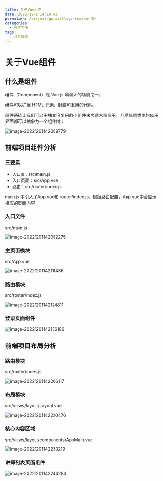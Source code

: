 ```yaml
---
title: 关于Vue组件
date: 2022-12-1 14:19:41
permalink: /project/gulicollege/teacher/5/
categories:
  - 谷粒学院
tags:
  - 谷粒学院
---
```


# 关于Vue组件

## 什么是组件

组件（Component）是 Vue.js 最强大的功能之一。

组件可以扩展 HTML 元素，封装可重用的代码。

组件系统让我们可以用独立可复用的小组件来构建大型应用，几乎任意类型的应用界面都可以抽象为一个组件树：

![image-20221201142009779](https://cdn.staticaly.com/gh/jinmunan/imgs@master/project/gulicollege/image-20221201142009779.png)

## 前端项目组件分析

### 三要素

- 入口js：src/main.js
- 入口页面：src/App.vue
- 路由：src/router/index.js

main.js 中引入了App.vue和 router/index.js，根据路由配置，App.vue中会显示相应的页面内容

### 入口文件

src/main.js

![image-20221201142052275](https://cdn.staticaly.com/gh/jinmunan/imgs@master/project/gulicollege/image-20221201142052275.png)

### 主页面模块

src/App.vue

![image-20221201142111436](https://cdn.staticaly.com/gh/jinmunan/imgs@master/project/gulicollege/image-20221201142111436.png)

### 路由模块

src/router/index.js

![image-20221201142124811](https://cdn.staticaly.com/gh/jinmunan/imgs@master/project/gulicollege/image-20221201142124811.png)

### 登录页面组件

![image-20221201142136186](https://cdn.staticaly.com/gh/jinmunan/imgs@master/project/gulicollege/image-20221201142136186.png)

## 前端项目布局分析

### 路由模块

src/router/index.js

![image-20221201142206117](https://cdn.staticaly.com/gh/jinmunan/imgs@master/project/gulicollege/image-20221201142206117.png)

### 布局模块

src/views/layout/Layout.vue

![image-20221201142220476](https://cdn.staticaly.com/gh/jinmunan/imgs@master/project/gulicollege/image-20221201142220476.png)

### 核心内容区域

src/views/layout/components/AppMain.vue

![image-20221201142233219](https://cdn.staticaly.com/gh/jinmunan/imgs@master/project/gulicollege/image-20221201142233219.png)

### 讲师列表页面组件

![image-20221201142244283](https://cdn.staticaly.com/gh/jinmunan/imgs@master/project/gulicollege/image-20221201142244283.png)